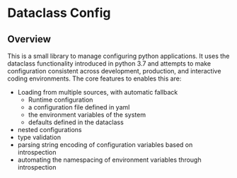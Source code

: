 # Dataclass Config

## Overview

This is a small library to manage configuring python applications. It uses the dataclass functionality introduced in python 3.7
and attempts to make configuration consistent across development, production, and interactive coding environments. The core
features to enables this are:

- Loading from multiple sources, with automatic fallback
  - Runtime configuration
  - a configuration file defined in yaml
  - the environment variables of the system
  - defaults defined in the dataclass
- nested configurations
- type validation
- parsing string encoding of configuration variables based on introspection
- automating the namespacing of environment variables through introspection
